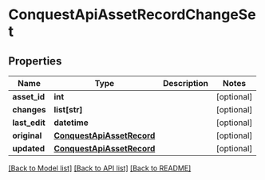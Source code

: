 # ConquestApiAssetRecordChangeSet

## Properties
Name | Type | Description | Notes
------------ | ------------- | ------------- | -------------
**asset_id** | **int** |  | [optional] 
**changes** | **list[str]** |  | [optional] 
**last_edit** | **datetime** |  | [optional] 
**original** | [**ConquestApiAssetRecord**](ConquestApiAssetRecord.md) |  | [optional] 
**updated** | [**ConquestApiAssetRecord**](ConquestApiAssetRecord.md) |  | [optional] 

[[Back to Model list]](../README.md#documentation-for-models) [[Back to API list]](../README.md#documentation-for-api-endpoints) [[Back to README]](../README.md)


